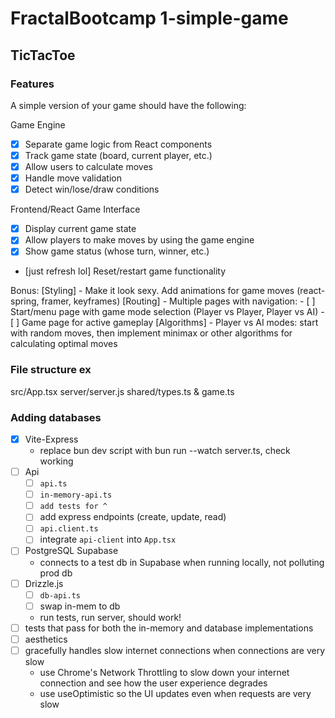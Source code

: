 # FractalBootcamp 1-simple-game
## TicTacToe

### Features
A simple version of your game should have the following:

 Game Engine
 - [x] Separate game logic from React components
 - [x] Track game state (board, current player, etc.)
 - [x] Allow users to calculate moves
 - [x] Handle move validation
 - [x] Detect win/lose/draw conditions

 Frontend/React Game Interface
 - [x] Display current game state
 - [x] Allow players to make moves by using the game engine
 - [x] Show game status (whose turn, winner, etc.)
 - [just refresh lol] Reset/restart game functionality

Bonus:
 [Styling] - Make it look sexy. Add animations for game moves (react-spring, framer, keyframes)
 [Routing] - Multiple pages with navigation: - [ ] Start/menu page with game mode selection (Player vs Player, Player vs AI) - [ ] Game page for active gameplay
 [Algorithms] - Player vs AI modes: start with random moves, then implement minimax or other algorithms for calculating optimal moves

### File structure ex
src/App.tsx
server/server.js
shared/types.ts & game.ts

### Adding databases
- [x] Vite-Express
    - replace bun dev script with bun run --watch server.ts, check working
- [ ] Api
    - [ ] `api.ts`
    - [ ] `in-memory-api.ts`
    - [ ] `add tests for ^`
    - [ ] add express endpoints (create, update, read)
    - [ ] `api.client.ts`
    - [ ] integrate `api-client` into `App.tsx`
- [ ] PostgreSQL Supabase
    - connects to a test db in Supabase when running locally, not polluting prod db
- [ ] Drizzle.js
    - [ ] `db-api.ts`
    - [ ] swap in-mem to db
    - run tests, run server, should work!
- [ ] tests that pass for both the in-memory and database implementations
- [ ] aesthetics
- [ ] gracefully handles slow internet connections when connections are very slow
    - use Chrome's Network Throttling to slow down your internet connection and see how the user experience degrades
    - use useOptimistic so the UI updates even when requests are very slow

